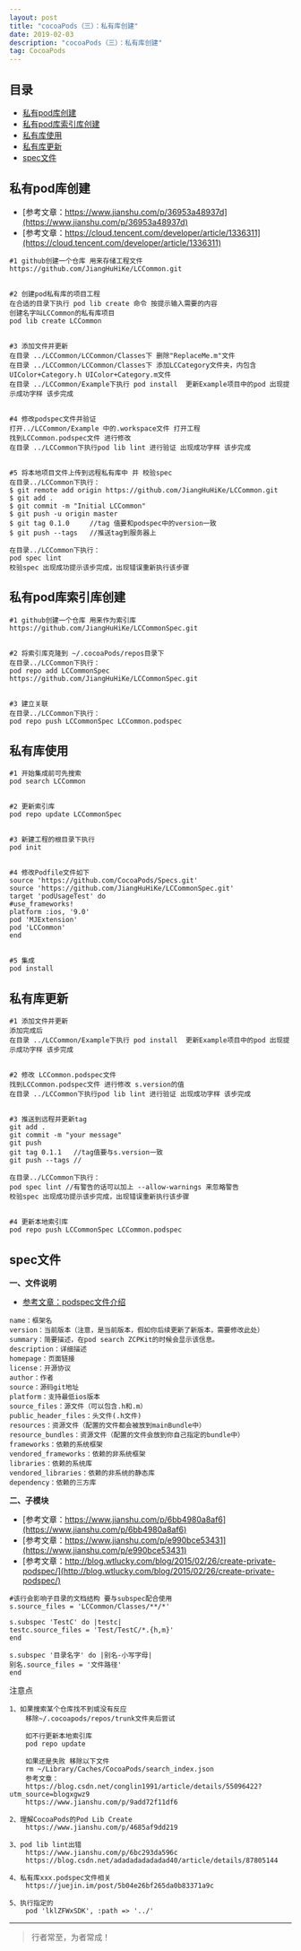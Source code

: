 ```yaml
---
layout: post
title: "cocoaPods（三）：私有库创建"
date: 2019-02-03
description: "cocoaPods（三）：私有库创建"
tag: CocoaPods
--- 
```






## 目录
* [私有pod库创建](#content1)
* [私有pod库索引库创建](#content2)
* [私有库使用](#content3)
* [私有库更新](#content4)
* [spec文件](#content5)





<!-- ************************************************ -->
## <a id="content1">私有pod库创建</a>

- [参考文章：https://www.jianshu.com/p/36953a48937d](https://www.jianshu.com/p/36953a48937d)
- [参考文章：https://cloud.tencent.com/developer/article/1336311](https://cloud.tencent.com/developer/article/1336311)



  
```   
#1 github创建一个仓库 用来存储工程文件
https://github.com/JiangHuHiKe/LCCommon.git


#2 创建pod私有库的项目工程      
在合适的目录下执行 pod lib create 命令 按提示输入需要的内容
创建名字叫LCCommon的私有库项目
pod lib create LCCommon   


#3 添加文件并更新   
在目录 ../LCCommon/LCCommon/Classes下 删除"ReplaceMe.m"文件
在目录 ../LCCommon/LCCommon/Classes下 添加LCCategory文件夹，内包含UIColor+Category.h UIColor+Category.m文件
在目录 ../LCCommon/Example下执行 pod install  更新Example项目中的pod 出现提示成功字样 该步完成


#4 修改podspec文件并验证   
打开../LCCommon/Example 中的.workspace文件 打开工程    
找到LCCommon.podspec文件 进行修改   
在目录 ../LCCommon下执行pod lib lint 进行验证 出现成功字样 该步完成
   
    
#5 将本地项目文件上传到远程私有库中 并 校验spec
在目录../LCCommon下执行：
$ git remote add origin https://github.com/JiangHuHiKe/LCCommon.git
$ git add .
$ git commit -m "Initial LCCommon"
$ git push -u origin master
$ git tag 0.1.0     //tag 值要和podspec中的version一致
$ git push --tags   //推送tag到服务器上

在目录../LCCommon下执行：
pod spec lint 
校验spec 出现成功提示该步完成，出现错误重新执行该步骤
```
    
 
 
<!-- ************************************************ -->
## <a id="content2">私有pod库索引库创建</a> 


```
#1 github创建一个仓库 用来作为索引库
https://github.com/JiangHuHiKe/LCCommonSpec.git


#2 将索引库克隆到 ~/.cocoaPods/repos目录下
在目录../LCCommon下执行：
pod repo add LCCommonSpec https://github.com/JiangHuHiKe/LCCommonSpec.git


#3 建立关联
在目录../LCCommon下执行：
pod repo push LCCommonSpec LCCommon.podspec 
```



<!-- ************************************************ -->
## <a id="content3">私有库使用</a> 


```
#1 开始集成前可先搜索
pod search LCCommon


#2 更新索引库
pod repo update LCCommonSpec


#3 新建工程的根目录下执行
pod init


#4 修改Podfile文件如下
source 'https://github.com/CocoaPods/Specs.git'
source 'https://github.com/JiangHuHiKe/LCCommonSpec.git'
target 'podUsageTest' do
#use_frameworks!
platform :ios, '9.0'
pod 'MJExtension'
pod 'LCCommon'
end


#5 集成
pod install
```



<!-- ************************************************ -->
## <a id="content4">私有库更新</a> 



```
#1 添加文件并更新
添加完成后
在目录 ../LCCommon/Example下执行 pod install  更新Example项目中的pod 出现提示成功字样 该步完成

    
#2 修改 LCCommon.podspec文件
找到LCCommon.podspec文件 进行修改 s.version的值
在目录 ../LCCommon下执行pod lib lint 进行验证 出现成功字样 该步完成


#3 推送到远程并更新tag
git add .
git commit -m "your message"
git push
git tag 0.1.1   //tag值要与s.version一致
git push --tags //

在目录../LCCommon下执行：
pod spec lint //有警告的话可以加上 --allow-warnings 来忽略警告
校验spec 出现成功提示该步完成，出现错误重新执行该步骤


#4 更新本地索引库
pod repo push LCCommonSpec LCCommon.podspec

```



<!-- ************************************************ -->
## <a id="content5">spec文件</a> 

**一、文件说明**

- [参考文章：podspec文件介绍](https://www.jianshu.com/p/a23397065e40)

```
name：框架名
version：当前版本（注意，是当前版本，假如你后续更新了新版本，需要修改此处）
summary：简要描述，在pod search ZCPKit的时候会显示该信息。
description：详细描述
homepage：页面链接
license：开源协议
author：作者
source：源码git地址
platform：支持最低ios版本
source_files：源文件（可以包含.h和.m）
public_header_files：头文件(.h文件)
resources：资源文件（配置的文件都会被放到mainBundle中）
resource_bundles：资源文件（配置的文件会放到你自己指定的bundle中）
frameworks：依赖的系统框架
vendored_frameworks：依赖的非系统框架
libraries：依赖的系统库
vendored_libraries：依赖的非系统的静态库
dependency：依赖的三方库
```


**二、子模块**

- [参考文章：https://www.jianshu.com/p/6bb4980a8af6](https://www.jianshu.com/p/6bb4980a8af6)
- [参考文章：https://www.jianshu.com/p/e990bce53431](https://www.jianshu.com/p/e990bce53431)
- [参考文章：http://blog.wtlucky.com/blog/2015/02/26/create-private-podspec/](http://blog.wtlucky.com/blog/2015/02/26/create-private-podspec/)

```
#该行会影响子目录的文档结构 要与subspec配合使用
s.source_files = 'LCCommon/Classes/**/*'

s.subspec 'TestC' do |testc|
testc.source_files = 'Test/TestC/*.{h,m}'
end

s.subspec '目录名字' do |别名-小写字母|
别名.source_files = '文件路径'
end
```


注意点
```
1、如果搜索某个仓库找不到或没有反应
    移除~/.cocoapods/repos/trunk文件夹后尝试
    
    如不行更新本地索引库
    pod repo update
 
    如果还是失败 移除以下文件
    rm ~/Library/Caches/CocoaPods/search_index.json 
    参考文章：
    https://blog.csdn.net/conglin1991/article/details/55096422?utm_source=blogxgwz9
    https://www.jianshu.com/p/9add72f11df6
    
2、理解CocoaPods的Pod Lib Create
    https://www.jianshu.com/p/4685af9dd219
    
3、pod lib lint出错
    https://www.jianshu.com/p/6bc293da596c
    https://blog.csdn.net/adadadadadadad40/article/details/87805144

4、私有库xxx.podspec文件相关
    https://juejin.im/post/5b04e26bf265da0b83371a9c
    
5、执行指定的
    pod 'lklZFWxSDK', :path => '../'
```

----------
>  行者常至，为者常成！



